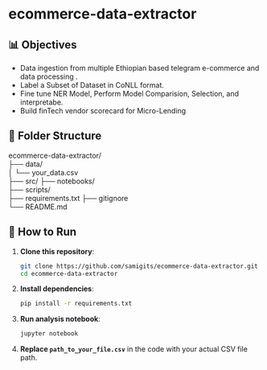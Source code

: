 # ecommerce-data-extractor

## 📊 Objectives

- Data ingestion from multiple Ethiopian based telegram e-commerce and data processing .
- Label a Subset of Dataset in CoNLL format.
- Fine tune NER Model, Perform Model Comparision, Selection, and interpretabe.
- Build finTech vendor scorecard for Micro-Lending

## 📂 Folder Structure

ecommerce-data-extractor/  
├── data/  
│ └── your_data.csv  
├── src/
├── notebooks/  
 ├── scripts/  
├── requirements.txt
├── gitignore  
└── README.md

## 🚀 How to Run

1. **Clone this repository**:
   ```bash
   git clone https://github.com/samigits/ecommerce-data-extractor.git
   cd ecommerce-data-extractor
   ```
2. **Install dependencies**:
   ```bash
   pip install -r requirements.txt
   ```
3. **Run analysis notebook**:
   ```bash
   jupyter notebook
   ```
4. **Replace `path_to_your_file.csv`** in the code with your actual CSV file path.
